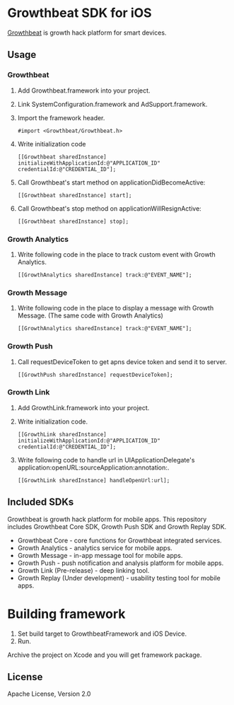 # Growthbeat SDK for iOS

[Growthbeat](https://growthbeat.com/) is growth hack platform for smart devices.

## Usage

### Growthbeat

1. Add Growthbeat.framework into your project. 

1. Link SystemConfiguration.framework and AdSupport.framework. 

1. Import the framework header.

	```objc
	#import <Growthbeat/Growthbeat.h>
	```

1. Write initialization code

	```objc
	[[Growthbeat sharedInstance] initializeWithApplicationId:@"APPLICATION_ID" credentialId:@"CREDENTIAL_ID"];
	```
	
1. Call Growthbeat's start method on applicationDidBecomeActive:

	```objc
	[[Growthbeat sharedInstance] start];
	```
	
1. Call Growthbeat's stop method on applicationWillResignActive:

	```objc
	[[Growthbeat sharedInstance] stop];
	```

### Growth Analytics

1. Write following code in the place to track custom event with Growth Analytics.

	```objc
	[[GrowthAnalytics sharedInstance] track:@"EVENT_NAME"];
	```

### Growth Message

1. Write following code in the place to display a message with Growth Message. (The same code with Growth Analytics)

	```objc
	[[GrowthAnalytics sharedInstance] track:@"EVENT_NAME"];
	```

### Growth Push

1. Call requestDeviceToken to get apns device token and send it to server.

	```objc
	[[GrowthPush sharedInstance] requestDeviceToken];
	```

### Growth Link

1. Add GrowthLink.framework into your project. 

1. Write initialization code.

	```objc
	[[GrowthLink sharedInstance] initializeWithApplicationId:@"APPLICATION_ID" credentialId:@"CREDENTIAL_ID"];
	```

1. Write following code to handle url in UIApplicationDelegate's application:openURL:sourceApplication:annotation:. 

	```objc
	[[GrowthLink sharedInstance] handleOpenUrl:url];
	```

## Included SDKs

Growthbeat is growth hack platform for mobile apps. This repository includes Growthbeat Core SDK, Growth Push SDK and Growth Replay SDK.

* Growthbeat Core - core functions for Growthbeat integrated services.
* Growth Analytics - analytics service for mobile apps.
* Growth Message - in-app message tool for mobile apps.
* Growth Push - push notification and analysis platform for mobile apps.
* Growth Link (Pre-release) - deep linking tool.
* Growth Replay (Under development) - usability testing tool for mobile apps.

# Building framework

1. Set build target to GrowthbeatFramework and iOS Device.
1. Run.

Archive the project on Xcode and you will get framework package.

## License

Apache License, Version 2.0
